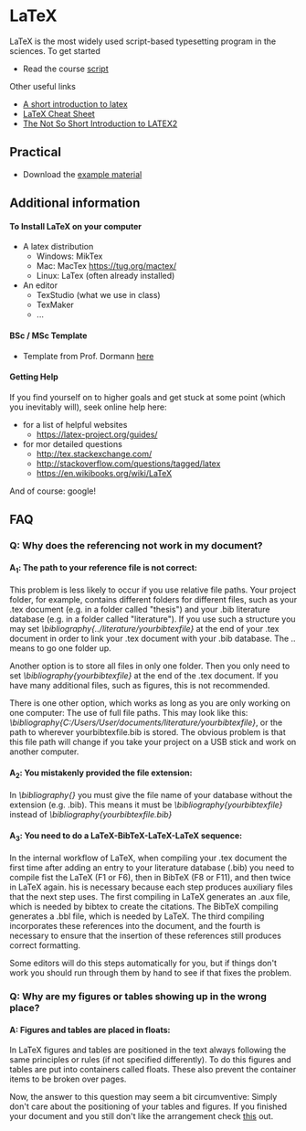 # LaTeX

LaTeX is the most widely used script-based typesetting program in the sciences. To get started

* Read the course [script](https://www.dropbox.com/s/9kjanprrj0vjhdf/how_to_latex.pdf?dl=0)

Other useful links

* [A short introduction to latex](https://ilias.uni-freiburg.de/ilias.php?ref_id=441825&link_id=11203&cmd=callLink&cmdClass=ilobjlinkresourcegui&cmdNode=bd:hv&baseClass=ilLinkResourceHandlerGUI)
* [LaTeX Cheat Sheet](https://ilias.uni-freiburg.de/ilias.php?ref_id=441825&link_id=11204&cmd=callLink&cmdClass=ilobjlinkresourcegui&cmdNode=bd:hv&baseClass=ilLinkResourceHandlerGUI)
* [The Not So Short Introduction to LATEX2](https://ilias.uni-freiburg.de/ilias.php?ref_id=441825&link_id=11202&cmd=callLink&cmdClass=ilobjlinkresourcegui&cmdNode=bd:hv&baseClass=ilLinkResourceHandlerGUI)

## Practical

* Download the [example material](https://github.com/florianhartig/ResearchSkills/raw/master/Labs/LaTeX/Practical.zip)


## Additional information

#### To Install LaTeX on your computer

* A latex distribution
  * Windows: MikTex
  * Mac: MacTex https://tug.org/mactex/
  * Linux: LaTex (often already installed)
* An editor
  * TexStudio (what we use in class)
  * TexMaker
  * ...


#### BSc / MSc Template 

* Template from Prof. Dormann [here](https://github.com/florianhartig/ResearchSkills/tree/master/Labs/LaTeX/LaTeX_Templates/Template-BScMSc-Freiburg)

#### Getting Help

If you find yourself on to higher goals and get stuck at some point (which you inevitably will), seek online help here:

* for a list of helpful websites
  * https://latex-project.org/guides/
* for mor detailed questions
  * http://tex.stackexchange.com/
  * http://stackoverflow.com/questions/tagged/latex
  * https://en.wikibooks.org/wiki/LaTeX

And of course: google!

## FAQ
### **Q: Why does the referencing not work in my document?**
#### A<sub>1</sub>: The path to your reference file is not correct:
This problem is less likely to occur if you use relative file paths. Your project folder, for example, contains different folders for different files, such as your .tex document (e.g. in a folder called "thesis") and your .bib literature database (e.g. in a folder called "literature"). If you use such a structure you may set *\bibliography{../literature/yourbibtexfile}* at the end of your .tex document in order to link your .tex document with your .bib database. The .. means to go one folder up. 

Another option is to store all files in only one folder. Then you only need to set *\bibliography{yourbibtexfile}* at the end of the .tex document. If you have many additional files, such as figures, this is not recommended.

There is one other option, which works as long as you are only working on one computer: The use of full file paths. This may look like this: *\bibliography{C:/Users/User/documents/literature/yourbibtexfile}*, or the path to wherever yourbibtexfile.bib is stored. The obvious problem is that this file path will change if you take your project on a USB stick and work on another computer. 

#### A<sub>2</sub>: You mistakenly provided the file extension:
In *\bibliography{}* you must give the file name of your database without the extension (e.g. .bib). This means it must be *\bibliography{yourbibtexfile}* instead of *\bibliography{yourbibtexfile.bib}*

#### A<sub>3</sub>: You need to do a LaTeX-BibTeX-LaTeX-LaTeX sequence:
In the internal workflow of LaTeX, when compiling your .tex document the first time after adding an entry to your literature database (.bib) you need to compile fist the LaTeX (F1 or F6), then in BibTeX (F8 or F11), and then twice in LaTeX again. his is necessary because each step produces auxiliary files that the next step uses. The first compiling in LaTeX generates an .aux file, which is needed by bibtex to create the citations. The BibTeX compiling generates a .bbl file, which is needed by LaTeX. The third compiling incorporates these references into the document, and the fourth is necessary to ensure that the insertion of these references still produces correct formatting.

Some editors will do this steps automatically for you, but if things don't work you should run through them by hand to see if that fixes the problem. 

### **Q: Why are my figures or tables showing up in the wrong place?**
#### A: Figures and tables are placed in floats:
In LaTeX figures and tables are positioned in the text always following the same principles or rules (if not specified differently). To do this figures and tables are put into containers called floats. These also prevent the container items to be broken over pages. 

Now, the answer to this question may seem a bit circumventive: Simply don't care about the positioning of your tables and figures. If you finished your document and you still don't like the arrangement check [this](https://en.wikibooks.org/wiki/LaTeX/Floats,_Figures_and_Captions) out. 
